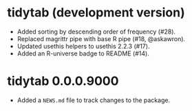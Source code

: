 # tidytab (development version)

* Added sorting by descending order of frequency (#28).
* Replaced magrittr pipe with base R pipe (#18, @askawron).
* Updated usethis helpers to usethis 2.2.3 (#17).
* Added an R-universe badge to README (#14).

# tidytab 0.0.0.9000

* Added a `NEWS.md` file to track changes to the package.
